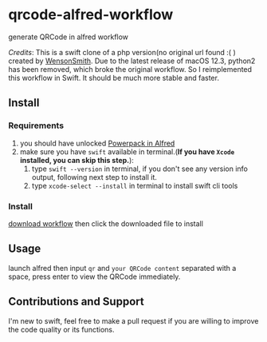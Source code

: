 # qrcode-alfred-workflow
generate QRCode in alfred workflow

*Credits*: This is a swift clone of a php version(no original url found :( ) created by [WensonSmith](https://seekbetter.me). Due to the latest release of macOS 12.3, python2 has been removed, which broke the original workflow. So I reimplemented this workflow in Swift. It should be much more stable and faster.

## Install
### Requirements
1. you should have unlocked [Powerpack in Alfred](https://www.alfredapp.com/powerpack/)
2. make sure you have `swift` available in terminal.(**If you have `Xcode` installed, you can skip this step.**):
   1. type `swift --version` in terminal, if you don't see any version info output, following next step to install it.
   2. type `xcode-select --install` in terminal to install swift cli tools

### Install
[download workflow](https://github.com/oe/qrcode-alfred-workflow/raw/main/QRCode.alfredworkflow) then click the downloaded file to install

## Usage
launch alfred then input `qr` and `your QRCode content` separated with a space, press enter to view the QRCode immediately.

## Contributions and Support
I'm new to swift, feel free to make a pull request if you are willing to improve the code quality or its functions.

